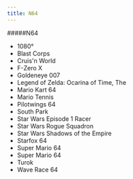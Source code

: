 ```yaml
---
title: N64
---
```


#####N64

- 1080°
- Blast Corps
- Cruis'n World
- F-Zero X
- Goldeneye 007
- Legend of Zelda: Ocarina of Time, The
- Mario Kart 64
- Mario Tennis
- Pilotwings 64
- South Park
- Star Wars Episode 1 Racer
- Star Wars Rogue Squadron
- Star Wars Shadows of the Empire
- Starfox 64
- Super Mario 64
- Super Mario 64
- Turok
- Wave Race 64
